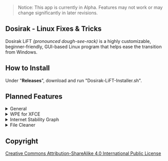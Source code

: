 > Notice: This app is currently in Alpha. Features may not work or may change significantly in later revisions. 


## Dosirak - Linux Fixes & Tricks
Dosirak LiFT *(pronounced dough-see-rack)* is a highly customizable, beginner-friendly, GUI-based Linux program that helps ease the transition from Windows.


## How to Install
Under "**Releases**", download and run "Dosirak-LiFT-Installer.sh".


## Planned Features
<details>
<summary>General</summary>

- Non-Steam Game Save Extractor — automatically detects and helps backup saves for non-steam games
- Application Database — replaces App Install Helper - A large, searchable collection of installable apps taken from a customizable dictionary
- Add folder for Module Exports  
- Have the 'home.py' Quit button clear the shell temp folder 
- Remove reliance on shell temp folder (if possible)
- Add failsafe in case 'logo.png' is deleted  
- Add update option in settings and a mutable popup if any updates are available
- Add Easy G++ Compiler
</details>

<details>
<summary>WPE for XFCE</summary>

- Install custom videos not from WPE  
- Installed wallpaper list chooser  
- Test to see if C++ would allow faster wallpaper updating
</details>

<details>
<summary>Internet Stability Graph</summary>

- Add settings for repetitions and graph-less mode 
</details>

<details>
<summary>File Cleaner</summary>

- Option to change location of scan
</details>


## Copyright
[Creative Commons Attribution-ShareAlike 4.0 International Public
License](https://creativecommons.org/licenses/by-sa/4.0/deed.en)
